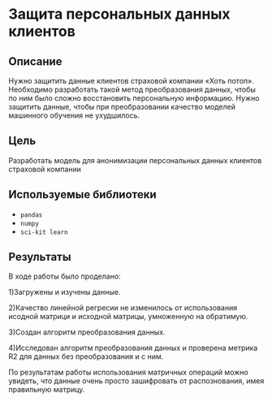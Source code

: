 # Защита персональных данных клиентов
## Описание
Нужно защитить данные клиентов страховой компании «Хоть потоп». Необходимо разработать такой метод преобразования данных, чтобы по ним было сложно восстановить персональную информацию.
Нужно защитить данные, чтобы при преобразовании качество моделей машинного обучения не ухудшилось.
## Цель
Разработать модель для анонимизации персональных данных клиентов страховой компании
## Используемые библиотеки
- `pandas`
- `numpy`
- `sci-kit learn`
## Результаты

В ходе работы было проделано:

1)Загружены и изучены данные.

2)Качество линейной регресии не изменилось от использования исодной матрици и исходной матрицы, умноженную на обратимую.

3)Создан алгоритм преобразования данных.

4)Исследован алгоритм преобразования данных и проверена метрика R2 для данных без преобразования и с ним.

По результатам работы использования матричных операций можно увидеть, что данные очень просто зашифровать от распознования, имея правильную матрицу.

